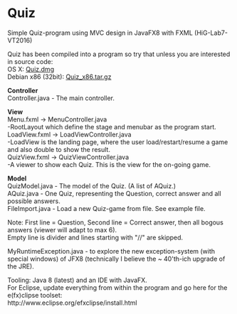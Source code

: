 # Quiz
Simple Quiz-program using MVC design in JavaFX8 with FXML (HiG-Lab7-VT2016)<p>
Quiz has been compiled into a program so try that unless you are interested in source code:<br>
OS X: <A HREF=https://kvicktajm.se/apps/osx/Quiz.dmg>Quiz.dmg</A><br>
Debian x86 (32bit): <A HREF=https://kvicktajm.se/apps/debian/Quiz_x86.tar.gz>Quiz_x86.tar.gz</A><p>

<p><b>Controller</b><br>
Controller.java - The main controller.

<p><b>View</b><br>
Menu.fxml -> MenuController.java<br>
-RootLayout which define the stage and menubar as the program start.<br>
LoadView.fxml -> LoadViewController.java<br>
-LoadView is the landing page, where the user load/restart/resume a game and also double to show the result.<br>
QuizView.fxml -> QuizViewController.java<br>
-A viewer to show each Quiz. This is the view for the on-going game.<br>

<p><b>Model</b><br>
QuizModel.java - The model of the Quiz. (A list of AQuiz.)<br>
AQuiz.java  - One Quiz, representing the Question, correct answer and all possible answers.<br>
FileImport.java - Load a new Quiz-game from file. See example file.
<p>
Note: First line = Question, Second line = Correct answer, then all bogous answers (viewer will adapt to max 6).<br>
Empty line is divider and lines starting with "//" are skipped.
<p>
MyRuntimeException.java - to explore the new exception-system (with special windows) of JFX8 (technically I believe the ~ 40'th-ich upgrade of the JRE).
<p>
Tooling: Java 8 (latest) and an IDE with JavaFX.<br>
For Eclipse, update everything from within the program and go here for the e(fx)clipse toolset:<br> http://www.eclipse.org/efxclipse/install.html<br>
